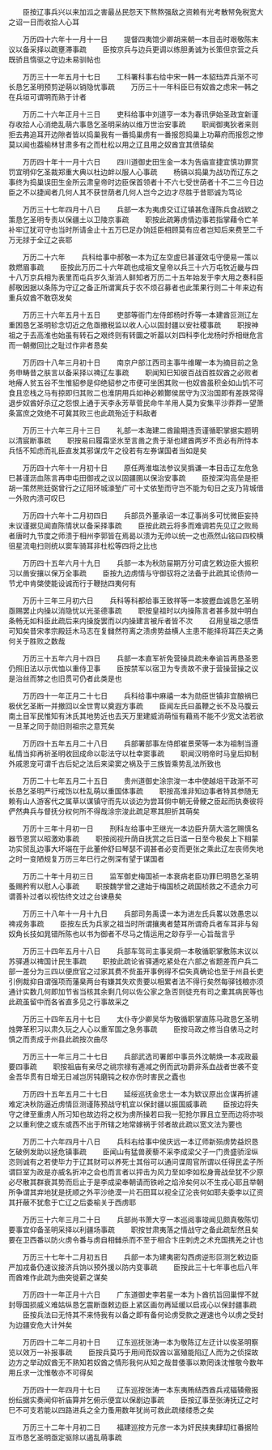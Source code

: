 <!-- { "loadSidebar": true } -->
　　臣按辽事兵兴以来加泒之害最丛民怨天下熬熬强敌之资赖有光考散帑免税宽大之诏一日而收拾人心耳 

　　万历四十六年十一月十一日 
　　提督四夷馆少卿胡来朝一本目击时艰敬陈末议以备采择以疏壅滞事疏 
　　臣按京兵与边兵更调以练胆勇诚为长策但京营之兵既骄且惰驱之守边未易驯帖也 

　　万历三十一年五月十七日 
　　工科署科事右给中宋一韩一本貂珰弄兵渐不可长恳乞圣明预剪逆萌以销隐忧事疏 
　　万历三十一年科臣巳有奴酋之虑宋一韩之在兵垣可谓明而熟于计者 

　　万历二十六年正月十三日 
　　吏科给事中刘道亨一本为春讯伊始圣政宜新谨存收拾人心消绝乱萌六事恳乞圣明采纳以维万世治安事疏 
　　职闻御夷狄者来则拒去弗追耳开边隙者皆以捣巢我有一番捣巢虏有一番报怨捣巢上功幕府而报怨之惨莫以闻也葢榆林甘肃多有之而杜松以用之辽且用之奴酋宜其偾辕矣 

　　万历四十年十一月十六日 
　　四川道御史田生金一本为告庙宣捷宜慎功罪赏罚宜明仰乞圣裁郑重大典以杜边衅以服人心事疏 
　　杨镐以捣巢为战功而辽东之事终为捣巢误田生金所云肃皇帝时边臣保首领者十不六七受世荫者十不二三今日边臣之不以捷闻者几何人其不获世荫者几何人岂今之边才尽胜于昔耶诚为笃论 

　　万历三十七年四月十八日 
　　兵部一本为夷虏交讧辽镇甚危谨陈兵食战欵之策恳乞圣明专责以保疆土以卫陵京事疏 
　　职按此疏筹虏情边事若指掌藉令亡羊补牢辽犹可守也当时所请金止十五万巳足办饷廷臣相顾莫有应者岂知后来费至二千万无捄于全辽之丧耶 

　　万历二十六年 
　　兵科给事中郝敬一本为辽左空虗巳甚谨效屯守便易一策以救燃眉事疏 
　　臣按此万历二十六年疏也成祖文皇帝以兵三十六万屯牧近畿与四十八万京兵相为表里而屯兵岁久渐消人鲜知者万历二十五年始发于李大用之奏科臣郝敬因据以条陈为守辽之备正所谓寓兵于农不烦召募者也此策果行则二十年来边有重兵奴酋不敢窃发矣 

　　万历三十六年五月十五日 
　　吏部等衙门左侍郎杨时乔等一本建酋叵测辽左重困恳乞圣明轸念切近之危亟撤税监以收人心以固封疆以安社稷事疏 
　　职按神祖之于去高淮也始虽有转石之艰终则有转圜之听葢以刘四科李化龙杨时乔相继危言而一朝撤回比之耻过作非者恳矣 

　　万历四十八年三月初十日 
　　南京户部江西司主事牛维曜一本为摘目前之急务申畴昔之肤言以备采择以禆辽左事疏 
　　职闻知巳知彼百战百胜奴酋之必败者地瘠人贫五谷不生惟貂参是仰绝貂参之市便可坐困其败一也奴酋虽积金如山饥不可食且恋栈之马有掠即归其败二也淮阴用兵如神必赖酇侯居守为汉治国即有差跌常得退步奴酋好杀辽之怨恨上通于天李永芳草菅民命牛羊用人莫为安集平沙莽莽一望萧条富庶之效绝不可冀其败三也此疏殆近于料敌者 

　　万历三十六年三月十三日 
　　礼部一本海建二酋踰期违贡谨循职掌据实题明以清宸断事疏 
　　职按易曰履霜坚氷至言啚之贵于渐也建酋两岁不贡必有所恃本兵恬不知虑而礼臣直发其邪谋戊午之役若有左券谋国者当如是矣 

　　万历四十六年十一月初十日 
　　原任两淮塩法参议吴撝谦一本目击辽左危急巳甚谨沥血陈言再申屯田御戎之议以固疆圉以保治安事疏 
　　臣按深沟高垒是拒胡一策然熊廷弼曾行之辽阳环城濠堑广可十丈依堑而守岂不能为旬日之支乃背城借一外败内溃可叹巳 

　　万历四十六年十二月初四日 
　　兵部员外董承诏一本辽事尚多可忧微臣妄持末议谨据见闻直陈情状以备采择事疏 
　　臣按此疏云将多而难调若先见辽之败局者唐时九节度之师溃于相州李郭皆在焉曷以溃为无帅以统一之也燕然山铭曰四校横徂星流电扫则统以窦车骑耳非杜松等四将之比也 

　　万历四十五年六月十九日 
　　兵部一本为秋防屇期万分可虞乞敕边臣大振积习以啚安攘以保万全事疏 
　　臣按九边虏情与守御驭将之法备于此疏其论债帅一节尤中肯棨使能设诚而行于鞭挞四夷何有 

　　万历十三年三月初六日 
　　兵科等科都给事王致祥等一本披攊血诚恳乞圣明亟赐罢止内操以消隐忧以光圣德事疏 
　　职按皇祖时以内操陈言者甚多就中明白条畅无如科臣此疏后来内操旋罢而以内操建言被斥者皆不次 
　　召用皇祖之感悟可知矣昔宋孝宗殿廷木马志在复雠然符离之溃虏势益横人主患不能择将耳匹夫之勇何关于胜败之数哉 

　　万历三十五年六月十四日 
　　兵部一本直军祈免营操具疏未奉谕旨再恳圣恩仍照旧法以示优恤以重侍卫事 
　　臣按禁军以宿卫为专责故不隶于营操营操之议是治丝而棼之也旧贯可仍者此类是也 

　　万历四十一年正月二十七日 
　　兵科给事中麻禧一本为勋臣世镇非宜酿祸巳极伏乞圣断一并撤回以全世冑以奠遐方事疏 
　　臣闻左氏曰虽鞭之长不及马腹云南土目军民惟知有沐氏其地势近也去天万里建威消萌恒有藉焉不能不少宽文法若欲一旦革之同于勋旧则祖宗之意荒矣 

　　万历四十五年五月二十八日 
　　兵部署部事左侍郎崔景荣等一本为祖制当遵私情当抑再祈圣明收回成命以彰法守以杜幸窦事疏 
　　职闻汉明帝时马皇后抑制外戚恩宠可谓千古后妃之法后来梁窦之祸及于三族皆乘势乱法所致也 

　　万历二十七年五月二十五日 
　　贵州道御史涂宗浚一本中使越俎干政渐不可长恳乞圣明严行戒饬以杜乱萌以重国体事疏 
　　职按高淮非知边事者特其参随无赖有山人游客代之属草以谋镇守而先以谈边为尝耳倘中朝无骨鲠之臣起而执奏彼将俨然典兵与督抚分权何所不得哉涂宗浚此疏足寒其胆折其萌矣 

　　万历十三年十月初一日 
　　刑科左给事中王继光一本边臣升荫大滥乞赐慎名器节恩赏以昭激劝事疏 
　　职按阅视升荫自抚赏之后日滥一日至今极矣上下相蒙功实贸乱边事大坏端在于此董仲舒曰琴瑟不调甚者必变而更张之乘此辽左丧师失地之时一变陋规复万历三年巳行之例深有望于谋国者 

　　万历二十年十月初三日 
　　监军御史梅国祯一本衰病老臣功罪巳明恳乞圣明蚤赐矜宥以慰人心事疏 
　　职按魏学曾之逮始于梅国桢之疏国桢救之不遗余力可谓善补过者以视怙终文过之台谏悬矣 

　　万历三十八年十一月十九日 
　　兵部司务禹谟一本为进左氏兵畧以效愚忠以禆戎务事疏 
　　臣按左氏为兵家之祖当时所谓攘夷者楚耳所谓奇兵者车耳非与匈奴角长技如晁错所陈也以书为御者不尽马之情运用之玅存乎一心旨哉言乎 

　　万历三十四年五月十八日 
　　兵部车驾司主事吴烱一本敬循职掌敷陈末议以苏驿逓以禆国计民生事疏 
　　职按此疏论省驿逓吃紧处在六部之省题差而户兵二部一差分为三四以便庶官之过家其费不赀虽开事例得不偿失真确论也至于州县长吏引例裁抑自谓强项而藩臬两台有嫌其失欢贵要以相累者法不得行矣然每驿钱粮亦须通计实数几何即加节省当核其余剩几何以佐公家之急否则徒充有司之橐其病民等也此疏虽留中而各省直多见之行事故采之 

　　万历三十四年五月十七日 
　　太仆寺少卿吴华为敬循职掌直陈马政恳乞圣明烛弊革积习以肃久玩之人心以重军国之急务事疏 
　　臣按马政之修当自俵马之时慎之而责成于州县此疏按次曲尽 

　　万历三十一年三月二十七日 
　　兵部武选司署郎中事员外沈朝焕一本戎政最要四事疏 
　　职按祖庙有亲尽之祧宗禄有逓减之例而武功爵非系血战者世袭不变金吾华贯有日增无日减岂厉钝磨钝之权亦伤时害民之蠹也 

　　万历四十五年五月二十七日 
　　延绥巡抚金忠士一本为欵议原出佥谋再折遽难定决秋防逼近虏情叵测谨陈预战守机宜以保封疆以振国威事疏 
　　臣按边将失守之律至重虏人所习知也故边将之权为虏所操若曰我一犯抢尔罪且立至而边将亦啖之以重利使之或东或西不出于所辖之地常嫁祸于邻者故此疏以宽文法为要也 

　　万历二十六年四月十八日 
　　兵科右给事中侯庆远一本辽师新殒虏势益炽恳乞破例发助以拯危镇事疏 
　　臣闻山有猛兽蒺藜不采李成梁父子一门贵盛骄淫纵恣则诚有之若使毕力于辽其财可以养死士其俗可以通问谍周官所谓以任得民孟子所谓巨室为政是亦威名折冲之会也而言者以抨击为风力至如李如松身膏战垒犹不少原必尽散其群衰其势而后止于是李成梁奉朝请而铁岭之焰泠矣何以不生戎心耶且举朝所争谓其弃地犹是抚顺之外平沙绝漠一片石田耳以视全辽沦丧何如耶夫委李以辽资其扞蔽不犹愈于亡辽之后委榆关于西虏耶 

　　万历三十六年三月二十日 
　　兵部尚书萧大亨一本巡阅事竣闻见颇真敬陈切要事宜仰备圣明采择以利疆场事疏 
　　职按甘肃夷落之情战守之备此疏犁然且矣要在卫西番以防火虏令番与虏自相雠杀而不至于相合卞庄刺虎之术充国携羌之计也 

　　万历三十七年十二月初五日 
　　兵部一本为建夷密勾西虏逆形叵测乞敕边臣严加戎备仍速议接济兵饷以预外援以防内变事疏 
　　臣按此三十七年事也后八年而酋难作此疏为曲突徙薪之谋矣 

　　万历四十一年正月十六日 
　　广东道御史李若星一本为卜酋抗旨回巢悍不就封辱国损威义难姑纵恳乞震断亟敕边臣上紧区画勿再延缓以启戎心以保封疆事疏 
　　臣按兵法曰无恃其不来恃我有以备之即有备何论虏受款之遅速也今以虏之受封为边疆安危大计舛矣 

　　万历四十二年二月初十日 
　　辽东巡抚张涛一本为敬陈辽左迂计以俟圣明察览以效万一补报事疏 
　　臣按兵莫巧于用间而奴酋以富殖能陷辽人而为之侦探故边方之举动奴酋无不熟知若奴酋之情形我何从知之哉昔倭事以欺罔诛沈惟敬今数年用丘求一沈惟敬亦不可得矣 

　　万历四十一年四月十七日 
　　辽东巡按张涛一本东夷贿结西酋兵戎辐辏儆报纷纭据实奏闻仰祈庙算并乞俯示便宜以保剧边事疏 
　　臣按辽事至张涛抚辽之时巳不可支若能以四路进兵之全力蚤用数年犹尚可救此疏缕缕悉之矣 

　　万历三十二年十月初二日 
　　福建巡按方元彦一本为奸民挟夷肆刧红番据险互市恳乞圣明亟定驱除以遏乱萌事疏 
